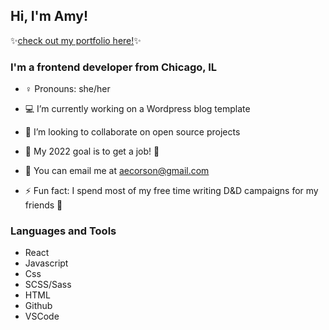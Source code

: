## Hi, I'm Amy!

✨[check out my portfolio here!][website]✨

### I'm a frontend developer from Chicago, IL
- ♀️ Pronouns: she/her
- 💻 I’m currently working on a Wordpress blog template
- 👯 I’m looking to collaborate on open source projects
- 📅 My 2022 goal is to get a job! 🤪
- 📧 You can email me at aecorson@gmail.com

- ⚡ Fun fact: I spend most of my free time writing D&D campaigns for my friends 🐉


### Languages and Tools
- React
- Javascript
- Css
- SCSS/Sass
- HTML
- Github
- VSCode



[website]: https://amycorson.com



